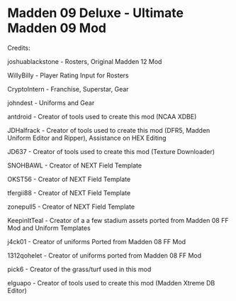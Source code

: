 # Madden 09 Deluxe - Ultimate Madden 09 Mod


Credits:

joshuablackstone - Rosters, Original Madden 12 Mod

WillyBilly - Player Rating Input for Rosters

CryptoIntern - Franchise, Superstar, Gear

johndest - Uniforms and Gear

antdroid - Creator of tools used to create this mod (NCAA XDBE)

JDHalfrack - Creator of tools used to create this mod (DFR5, Madden Uniform Editor and Ripper), Assistance on HEX Editing

JD637 - Creator of tools used to create this mod (Texture Downloader)

SNOHBAWL - Creator of NEXT Field Template

OKST56 - Creator of NEXT Field Template

tfergii88 - Creator of NEXT Field Template

zonepull5 - Creator of NEXT Field Template

KeepinItTeal - Creator of a a few stadium assets ported from Madden 08 FF Mod and Uniform Templates

j4ck01 - Creator of uniforms Ported from Madden 08 FF Mod

1312qohelet - Creator of uniforms ported from Madden 08 FF Mod

pick6 - Creator of the grass/turf used in this mod

elguapo - Creator of tools used to create this mod (Madden Xtreme DB Editor)


